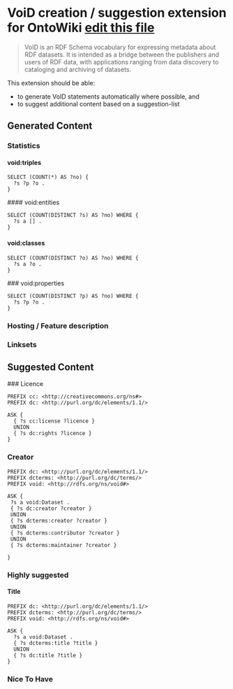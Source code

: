 # VoiD creation / suggestion extension for OntoWiki [edit this file](https://github.com/AKSW/void.ontowiki/edit/master/README.md)

> VoID is an RDF Schema vocabulary for expressing metadata about RDF
> datasets. It is intended as a bridge between the publishers and
> users of RDF data, with applications ranging from data discovery to
> cataloging and archiving of datasets.

This extension should be able:

  * to generate VoID statements automatically where possible, and
  * to suggest additional content based on a suggestion-list

## Generated Content

### Statistics

#### void:triples

    SELECT (COUNT(*) AS ?no) {
      ?s ?p ?o .
    }
   
#### void:entities

    SELECT (COUNT(DISTINCT ?s) AS ?no) WHERE {
      ?s a [] .
    }
    
#### void:classes

    SELECT (COUNT(DISTINCT ?o) AS ?no) WHERE {
      ?s a ?o .
    }
    
### void:properties

    SELECT (COUNT(DISTINCT ?p) AS ?no) WHERE {
      ?s ?p ?o .
    }
    
### Hosting / Feature description

### Linksets


## Suggested Content

### Licence

    PREFIX cc: <http://creativecommons.org/ns#>
    PREFIX dc: <http://purl.org/dc/elements/1.1/>
    
    ASK {
      { ?s cc:license ?licence }
      UNION
      { ?s dc:rights ?licence }
    }

### Creator
    
    PREFIX dc: <http://purl.org/dc/elements/1.1/>
    PREFIX dcterms: <http://purl.org/dc/terms/>
    PREFIX void: <http://rdfs.org/ns/void#>

    ASK {
     ?s a void:Dataset .
     { ?s dc:creator ?creator }
     UNION
     { ?s dcterms:creator ?creator }
     UNION
     { ?s dcterms:contributor ?creator }
     UNION
     { ?s dcterms:maintainer ?creator }

    }
    
### Highly suggested

#### Title
    
    PREFIX dc: <http://purl.org/dc/elements/1.1/>
    PREFIX dcterms: <http://purl.org/dc/terms/>
    PREFIX void: <http://rdfs.org/ns/void#>
    
    ASK {
      ?s a void:Dataset .
      { ?s dcterms:title ?title }
      UNION
      { ?s dc:title ?title }
    }

### Nice To Have
